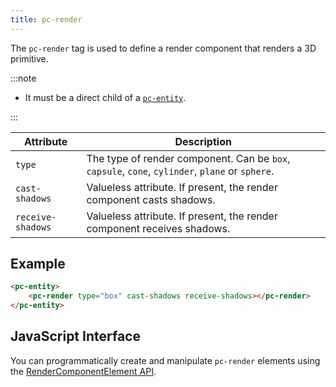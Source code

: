 ```yaml
---
title: pc-render
---
```


The `pc-render` tag is used to define a render component that renders a 3D primitive.

:::note

* It must be a direct child of a [`pc-entity`](pc-entity.md).

:::

| Attribute | Description |
| --- | --- |
| `type` | The type of render component. Can be `box`, `capsule`, `cone`, `cylinder`, `plane` or `sphere`. |
| `cast-shadows` | Valueless attribute. If present, the render component casts shadows. |
| `receive-shadows` | Valueless attribute. If present, the render component receives shadows. |

## Example

```html
<pc-entity>
    <pc-render type="box" cast-shadows receive-shadows></pc-render>
</pc-entity>
```

## JavaScript Interface

You can programmatically create and manipulate `pc-render` elements using the [RenderComponentElement API](https://api.playcanvas.com/classes/EngineWebComponents.RenderComponentElement.html).
